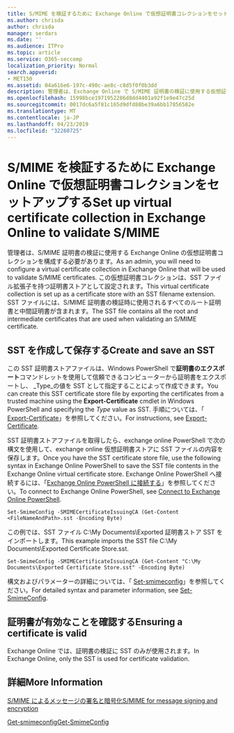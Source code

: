 ```yaml
---
title: S/MIME を検証するために Exchange Online で仮想証明書コレクションをセットアップする
ms.author: chrisda
author: chrisda
manager: serdars
ms.date: ''
ms.audience: ITPro
ms.topic: article
ms.service: O365-seccomp
localization_priority: Normal
search.appverid:
- MET150
ms.assetid: 04a616e6-197c-490c-ae8c-c8d5f0f0b3dd
description: 管理者は、Exchange Online で S/MIME 証明書の検証に使用する仮想証明書コレクションを作成する方法について説明します。
ms.openlocfilehash: 15998bce1971952286d8dd4401a92f1e9e47c25d
ms.sourcegitcommit: 0017dc6a5f81c165d9dfd88be39a6bb17856582e
ms.translationtype: MT
ms.contentlocale: ja-JP
ms.lasthandoff: 04/23/2019
ms.locfileid: "32260725"
---
```

# <a name="set-up-virtual-certificate-collection-in-exchange-online-to-validate-smime"></a><span data-ttu-id="2bf98-103">S/MIME を検証するために Exchange Online で仮想証明書コレクションをセットアップする</span><span class="sxs-lookup"><span data-stu-id="2bf98-103">Set up virtual certificate collection in Exchange Online to validate S/MIME</span></span>

<span data-ttu-id="2bf98-104">管理者は、S/MIME 証明書の検証に使用する Exchange Online の仮想証明書コレクションを構成する必要があります。</span><span class="sxs-lookup"><span data-stu-id="2bf98-104">As an admin, you will need to configure a virtual certificate collection in Exchange Online that will be used to validate S/MIME certificates.</span></span> <span data-ttu-id="2bf98-105">この仮想証明書コレクションは、SST ファイル拡張子を持つ証明書ストアとして設定されます。</span><span class="sxs-lookup"><span data-stu-id="2bf98-105">This virtual certificate collection is set up as a certificate store with an SST filename extension.</span></span> <span data-ttu-id="2bf98-106">SST ファイルには、S/MIME 証明書の検証時に使用されるすべてのルート証明書と中間証明書が含まれます。</span><span class="sxs-lookup"><span data-stu-id="2bf98-106">The SST file contains all the root and intermediate certificates that are used when validating an S/MIME certificate.</span></span>

## <a name="create-and-save-an-sst"></a><span data-ttu-id="2bf98-107">SST を作成して保存する</span><span class="sxs-lookup"><span data-stu-id="2bf98-107">Create and save an SST</span></span>

<span data-ttu-id="2bf98-108">この SST 証明書ストアファイルは、Windows PowerShell で**証明書のエクスポート**コマンドレットを使用して信頼できるコンピューターから証明書をエクスポートし、 _Type_の値を SST として指定することによって作成できます。</span><span class="sxs-lookup"><span data-stu-id="2bf98-108">You can create this SST certificate store file by exporting the certificates from a trusted machine using the **Export-Certificate** cmdlet in Windows PowerShell and specifying the _Type_ value as SST.</span></span> <span data-ttu-id="2bf98-109">手順については、「 [Export-Certificate](https://docs.microsoft.com/powershell/module/pkiclient/export-certificate)」を参照してください。</span><span class="sxs-lookup"><span data-stu-id="2bf98-109">For instructions, see [Export-Certificate](https://docs.microsoft.com/powershell/module/pkiclient/export-certificate).</span></span>

<span data-ttu-id="2bf98-110">SST 証明書ストアファイルを取得したら、exchange online PowerShell で次の構文を使用して、exchange online 仮想証明書ストアに SST ファイルの内容を保存します。</span><span class="sxs-lookup"><span data-stu-id="2bf98-110">Once you have the SST certificate store file, use the following syntax in Exchange Online PowerShell to save the SST file contents in the Exchange Online virtual certificate store.</span></span> <span data-ttu-id="2bf98-111">Exchange Online PowerShell へ接続するには、「[Exchange Online PowerShell に接続する](https://go.microsoft.com/fwlink/p/?linkid=396554)」を参照してください。</span><span class="sxs-lookup"><span data-stu-id="2bf98-111">To connect to Exchange Online PowerShell, see [Connect to Exchange Online PowerShell](https://go.microsoft.com/fwlink/p/?linkid=396554).</span></span>

```
Set-SmimeConfig -SMIMECertificateIssuingCA (Get-Content <FileNameAndPath>.sst -Encoding Byte)
```

<span data-ttu-id="2bf98-112">この例では、SST ファイル C:\My Documents\Exported 証明書ストア SST をインポートします。</span><span class="sxs-lookup"><span data-stu-id="2bf98-112">This example imports the SST file C:\My Documents\Exported Certificate Store.sst.</span></span>

```
Set-SmimeConfig -SMIMECertificateIssuingCA (Get-Content "C:\My Documents\Exported Certificate Store.sst" -Encoding Byte)
```

<span data-ttu-id="2bf98-113">構文およびパラメーターの詳細については、「 [Set-smimeconfig](https://docs.microsoft.com/en-us/powershell/module/exchange/encryption-and-certificates/set-smimeconfig)」を参照してください。</span><span class="sxs-lookup"><span data-stu-id="2bf98-113">For detailed syntax and parameter information, see [Set-SmimeConfig](https://docs.microsoft.com/en-us/powershell/module/exchange/encryption-and-certificates/set-smimeconfig).</span></span>

## <a name="ensuring-a-certificate-is-valid"></a><span data-ttu-id="2bf98-114">証明書が有効なことを確認する</span><span class="sxs-lookup"><span data-stu-id="2bf98-114">Ensuring a certificate is valid</span></span>

<span data-ttu-id="2bf98-115">Exchange Online では、証明書の検証に SST のみが使用されます。</span><span class="sxs-lookup"><span data-stu-id="2bf98-115">In Exchange Online, only the SST is used for certificate validation.</span></span>

## <a name="more-information"></a><span data-ttu-id="2bf98-116">詳細</span><span class="sxs-lookup"><span data-stu-id="2bf98-116">More Information</span></span>

[<span data-ttu-id="2bf98-117">S/MIME によるメッセージの署名と暗号化</span><span class="sxs-lookup"><span data-stu-id="2bf98-117">S/MIME for message signing and encryption</span></span>](s-mime-for-message-signing-and-encryption.md)

[<span data-ttu-id="2bf98-118">Get-smimeconfig</span><span class="sxs-lookup"><span data-stu-id="2bf98-118">Get-SmimeConfig</span></span>](http://technet.microsoft.com/library/4b29fa89-0840-4fe9-8885-019fcef2e02b.aspx)
